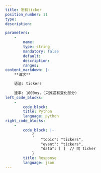 ```yaml
---
title: 所有ticker
position_number: 11
type:
description: 

parameters:
    -
        name:
        type: string
        mandatory: false
        default:
        description:
        ranges:
content_markdown: |-
    **请求**

    语法: tickers
    
    速率: 1000ms，(只推送有变化部分)
left_code_blocks:
    -
        code_block:
        title: Python
        language: python
right_code_blocks:
    -
        code_block: |-
            {
                "topic": "tickers", 
                "event": "tickers", 
                "data": [ ]  // 同 ticker
            }
        title: Response
        language: json
---
```

